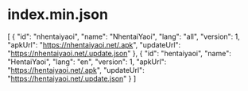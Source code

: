 # index.min.json
[
  {
    "id": "nhentaiyaoi",
    "name": "NhentaiYaoi",
    "lang": "all",
    "version": 1,
    "apkUrl": "https://nhentaiyaoi.net/.apk",
    "updateUrl": "https://nhentaiyaoi.net/.update.json"
  },
  {
    "id": "hentaiyaoi",
    "name": "HentaiYaoi",
    "lang": "en",
    "version": 1,
    "apkUrl": "https://hentaiyaoi.net/.apk",
    "updateUrl": "https://hentaiyaoi.net/.update.json"
  }
]

